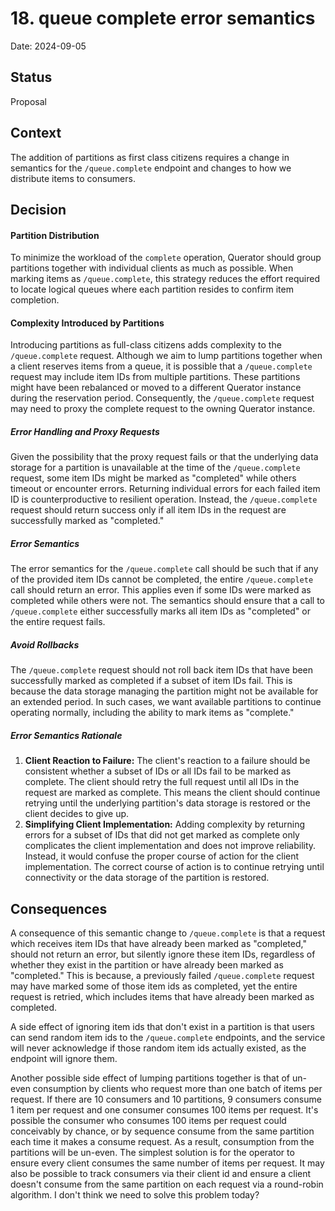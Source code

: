 # 18. queue complete error semantics

Date: 2024-09-05

## Status

Proposal

## Context

The addition of partitions as first class citizens requires a change in semantics for the
`/queue.complete` endpoint and changes to how we distribute items to consumers.

## Decision

#### Partition Distribution
To minimize the workload of the `complete` operation, Querator should group partitions together
with individual clients as much as possible. When marking items as `/queue.complete`, this strategy
reduces the effort required to locate logical queues where each partition resides to confirm item
completion.

#### Complexity Introduced by Partitions
Introducing partitions as full-class citizens adds complexity to the `/queue.complete` request.
Although we aim to lump partitions together when a client reserves items from a queue, it is possible
that a `/queue.complete` request may include item IDs from multiple partitions. These partitions
might have been rebalanced or moved to a different Querator instance during the reservation period.
Consequently, the `/queue.complete` request may need to proxy the complete request to the owning
Querator instance.

##### Error Handling and Proxy Requests
Given the possibility that the proxy request fails or that the underlying data storage for a
partition is unavailable at the time of the `/queue.complete` request, some item IDs might be
marked as "completed" while others timeout or encounter errors. Returning individual errors for
each failed item ID is counterproductive to resilient operation. Instead, the `/queue.complete`
request should return success only if all item IDs in the request are successfully marked as
"completed."

##### Error Semantics
The error semantics for the `/queue.complete` call should be such that if any of the provided item
IDs cannot be completed, the entire `/queue.complete` call should return an error. This applies even
if some IDs were marked as completed while others were not. The semantics should ensure that a call
to `/queue.complete` either successfully marks all item IDs as "completed" or the entire request fails.

##### Avoid Rollbacks
The `/queue.complete` request should not roll back item IDs that have been successfully marked as
completed if a subset of item IDs fail. This is because the data storage managing the partition might
not be available for an extended period. In such cases, we want available partitions to continue
operating normally, including the ability to mark items as "complete."

##### Error Semantics Rationale
1. **Client Reaction to Failure:** The client's reaction to a failure should be consistent whether
a subset of IDs or all IDs fail to be marked as complete. The client should retry the full request 
until all IDs in the request are marked as complete. This means the client should continue retrying
until the underlying partition's data storage is restored or the client decides to give up.
2. **Simplifying Client Implementation:** Adding complexity by returning errors for a subset of IDs
that did not get marked as complete only complicates the client implementation and does not improve
reliability. Instead, it would confuse the proper course of action for the client implementation.
The correct course of action is to continue retrying until connectivity or the data storage of the
partition is restored.

## Consequences

A consequence of this semantic change to `/queue.complete` is that a request which receives item IDs
that have already been marked as "completed," should not return an error, but silently ignore these
item IDs, regardless of whether they exist in the partition or have already been marked as
"completed." This is because, a previously failed `/queue.complete` request may have marked some of
those item ids as completed, yet the entire request is retried, which includes items that have
already been marked as completed.

A side effect of ignoring item ids that don't exist in a partition is that users can send random
item ids to the `/queue.complete` endpoints, and the service will never acknowledge if those random
item ids actually existed, as the endpoint will ignore them.

Another possible side effect of lumping partitions together is that of un-even consumption by clients
who request more than one batch of items per request. If there are 10 consumers and 10 partitions,
9 consumers consume 1 item per request and one consumer consumes 100 items per request. It's possible
the consumer who consumes 100 items per request could conceivably by chance, or by sequence consume
from the same partition each time it makes a consume request. As a result, consumption from the 
partitions will be un-even. The simplest solution is for the operator to ensure every client consumes
the same number of items per request. It may also be possible to track consumers via their client id
and ensure a client doesn't consume from the same partition on each request via a round-robin
algorithm. I don't think we need to solve this problem today?
